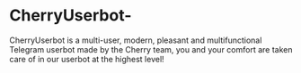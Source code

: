 # CherryUserbot-
CherryUserbot is a multi-user, modern, pleasant and multifunctional Telegram userbot made by the Cherry team, you and your comfort are taken care of in our userbot at the highest level!
